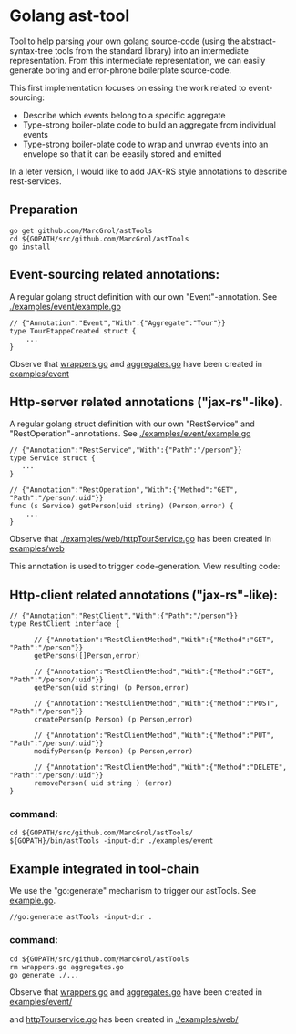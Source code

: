 # Golang ast-tool

Tool to help parsing your own golang source-code (using the abstract-syntax-tree tools from the standard library) into an intermediate representation.
From this intermediate representation, we can easily generate boring and error-phrone boilerplate source-code.

This first implementation focuses on essing the work related to event-sourcing:
- Describe which events belong to a specific aggregate
- Type-strong boiler-plate code to build an aggregate from individual events
- Type-strong boiler-plate code to wrap and unwrap events into an envelope so that it can be eeasily stored and emitted

In a leter version, I would like to add JAX-RS style annotations to describe rest-services.

## Preparation
    go get github.com/MarcGrol/astTools
    cd ${GOPATH/src/github.com/MarcGrol/astTools
    go install

## Event-sourcing related annotations:

A regular golang struct definition with our own "Event"-annotation. See [./examples/event/example.go](./examples/event/example.go)
    
    // {"Annotation":"Event","With":{"Aggregate":"Tour"}}
    type TourEtappeCreated struct {
        ...
    }        

Observe that [wrappers.go](./examples/event/wrappers.go) and [aggregates.go](./examples/event/aggregates.go) have been created in [examples/event](examples/event)

## Http-server related annotations ("jax-rs"-like). 

A regular golang struct definition with our own "RestService" and "RestOperation"-annotations. See [./examples/event/example.go](./examples/web/tourService.go)

    // {"Annotation":"RestService","With":{"Path":"/person"}}
    type Service struct {
       ...
    }
    
    // {"Annotation":"RestOperation","With":{"Method":"GET", "Path":"/person/:uid"}}
    func (s Service) getPerson(uid string) (Person,error) {
        ...
    }        

Observe that [./examples/web/httpTourService.go](./examples/web/httpTourService.go) has been created in [examples/web](examples/web)

This annotation is used to trigger code-generation. View resulting code: 

## Http-client related annotations ("jax-rs"-like):

    // {"Annotation":"RestClient","With":{"Path":"/person"}}
    type RestClient interface {
          
          // {"Annotation":"RestClientMethod","With":{"Method":"GET", "Path":"/person"}}
          getPersons([]Person,error)
          
          // {"Annotation":"RestClientMethod","With":{"Method":"GET", "Path":"/person/:uid"}}
          getPerson(uid string) (p Person,error)
          
          // {"Annotation":"RestClientMethod","With":{"Method":"POST", "Path":"/person"}}
          createPerson(p Person) (p Person,error)
          
          // {"Annotation":"RestClientMethod","With":{"Method":"PUT", "Path":"/person/:uid"}}
          modifyPerson(p Person) (p Person,error)

          // {"Annotation":"RestClientMethod","With":{"Method":"DELETE", "Path":"/person/:uid"}}
          removePerson( uid string ) (error)
    }

### command:
    cd ${GOPATH/src/github.com/MarcGrol/astTools/
    ${GOPATH}/bin/astTools -input-dir ./examples/event


## Example integrated in tool-chain

We use the "go:generate" mechanism to trigger our astTools. See [example.go](./examples/event/example.go).

    //go:generate astTools -input-dir .

### command:
    cd ${GOPATH/src/github.com/MarcGrol/astTools
    rm wrappers.go aggregates.go
    go generate ./...
    
Observe that [wrappers.go](./examples/event/wrappers.go) and [aggregates.go](./examples/event/aggregates.go) have been created in [examples/event/](examples/event/) 

and [httpTourservice.go](./examples/web/httpTourService.go) has been created in [./examples/web/](./examples/web/) 
